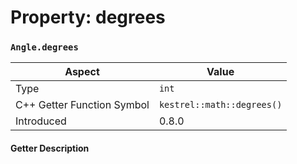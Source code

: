 
# Property: degrees
### `Angle.degrees`

| Aspect | Value |
| --- | --- |
| Type | `int` |
| C++ Getter Function Symbol | `kestrel::math::degrees()` |
| Introduced | 0.8.0 |

#### Getter Description

